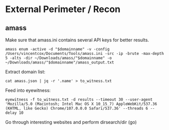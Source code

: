 # External Perimeter / Recon

## amass

Make sure that amass.ini contains several API keys for better results. 

```
amass enum -active -d "$domainname" -v -config /Users/vincentcox/Documents/Tools/amass.ini -src -ip -brute -max-depth 5 -alts -dir ~/Downloads/amass/"$domainname" -o ~/Downloads/amass/"$domainname"/amass_output.txt
```

Extract domain list:

```
cat amass.json | jq -r '.name' > to_witness.txt
```

Feed into eyewitness:

```
eyewitness -f to_witness.txt -d results --timeout 30 --user-agent 'Mozilla/5.0 (Macintosh; Intel Mac OS X 10_15_7) AppleWebKit/537.36 (KHTML, like Gecko) Chrome/107.0.0.0 Safari/537.36' --threads 6 --delay 10
```

Go through interesting websites and perform dirsearch/dir (go) 
